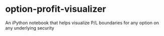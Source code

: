# option-profit-visualizer
An iPython notebook that helps visualize P/L boundaries for any option on any underlying security
